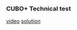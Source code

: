 ### CUBO+ Technical test
[video](https://drive.google.com/file/d/1aHlPwor_gLZsE-SVv5IGk-ddrrKsEjBj/view?usp=sharing)
[solution](https://github.com/DanielCruz12/cubo_tech_test.git)